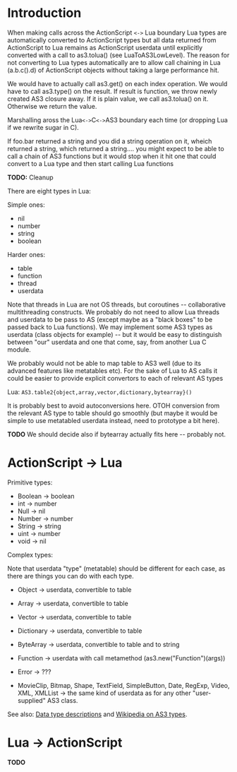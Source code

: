 # Introduction

When making calls across the ActionScript `<->` Lua boundary Lua types are automatically converted to ActionScript types but all data returned from ActionScript to Lua remains as ActionScript userdata until explicitly converted with a call to as3.tolua() (see LuaToAS3LowLevel).  The reason for not converting to Lua types automatically are to allow call chaining in Lua (a.b.c().d) of ActionScript objects without taking a large performance hit.

We would have to actually call as3.get() on each index operation. We would
have to call as3.type() on the result. If result is function, we throw
newly created AS3 closure away. If it is plain value, we call as3.tolua()
on it. Otherwise we return the value.

Marshalling aross the Lua`<->`C`<->`AS3 boundary each time (or dropping Lua if
we rewrite sugar in C).

If foo.bar returned a string and you did a string operation on it, wheich
returned a string, which returned a string....
you might expect to be able to call a chain of AS3 functions but it would
stop when it hit one that could convert to a Lua type and then start
calling Lua functions


**TODO:** Cleanup

There are eight types in Lua:

Simple ones:

  * nil
  * number
  * string
  * boolean

Harder ones:

  * table
  * function
  * thread
  * userdata

Note that threads in Lua are not OS threads, but coroutines --
collaborative multithreading constructs. We probably do not need to
allow Lua threads and userdata to be pass to AS (except maybe as a
"black boxes" to be passed back to Lua functions). We may implement
some AS3 types as userdata (class objects for example) -- but it would
be easy to distinguish between "our" userdata and one that come, say,
from another Lua C module.

We probably would not be able to map table to AS3 well (due to its
advanced features like metatables etc). For the sake of Lua to AS
calls it could be easier to provide explicit convertors to each of
relevant AS types

Lua: ` AS3.table2{object,array,vector,dictionary,bytearray}() `

It is probably best to avoid autoconversions here. OTOH conversion
from the relevant AS type to table should go smoothly (but maybe it
would be simple to use metatabled userdata instead, need to prototype
a bit here).

**TODO** We should decide also if bytearray actually fits here --
probably not.

# ActionScript -> Lua

Primitive types:

  * Boolean -> boolean
  * int  -> number
  * Null -> nil
  * Number -> number
  * String -> string
  * uint -> number
  * void -> nil

Complex types:

Note that userdata "type" (metatable) should be different for each
case, as there are things you can do with each type.

  * Object -> userdata, convertible to table
  * Array -> userdata, convertible to table
  * Vector -> userdata, convertible to table
  * Dictionary -> userdata, convertible to table
  * ByteArray -> userdata, convertible to table and to string
  * Function -> userdata with call metamethod (as3.new("Function")(args))

  * Error -> ???

  * MovieClip, Bitmap, Shape, TextField, SimpleButton, Date, RegExp,
Video, XML, XMLList -> the same kind of userdata as for any other
"user-supplied" AS3 class.

See also: [Data type descriptions](http://livedocs.adobe.com/flash/9.0/main/wwhelp/wwhimpl/common/html/wwhelp.htm?context=LiveDocs_Parts&file=00000047.html) and [Wikipedia on AS3 types](http://en.wikipedia.org/wiki/ActionScript#Data_types).

# Lua -> ActionScript

**TODO**
